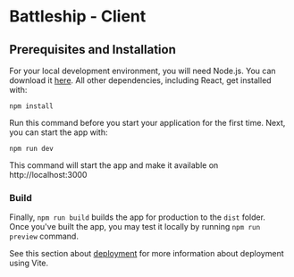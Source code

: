 # Battleship - Client


## Prerequisites and Installation

For your local development environment, you will need Node.js. You can download it [here](https://nodejs.org). All other dependencies, including React, get installed with:

```npm install```

Run this command before you start your application for the first time. Next, you can start the app with:

```npm run dev```

This command will start the app and make it available on http://localhost:3000

### Build

Finally, `npm run build` builds the app for production to the `dist` folder.<br>
Once you've built the app, you may test it locally by running `npm run preview` command.

See this section about [deployment](https://vitejs.dev/guide/static-deploy.html) for more information
about deployment using Vite.
